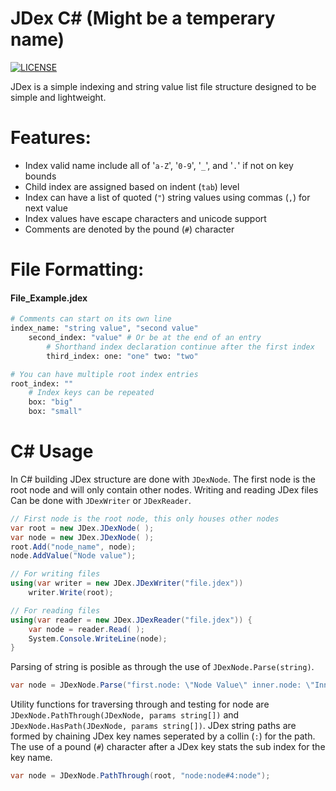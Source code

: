 ﻿# JDex C# (Might be a temperary name)

[![LICENSE](https://img.shields.io/github/license/jplee95/JDex)](LICENSE)

JDex is a simple indexing and string value list file structure designed to be simple and lightweight.

# Features:
* Index valid name include all of '`a-Z`', '`0-9`', '`_`', and '`.`' if not on key bounds
* Child index are assigned based on indent (`tab`) level
* Index can have a list of quoted (`"`) string values using commas (`,`) for next value
* Index values have escape characters and unicode support
* Comments are denoted by the pound (`#`) character

# File Formatting:
#### File_Example.jdex
``` py
# Comments can start on its own line
index_name: "string value", "second value"
    second_index: "value" # Or be at the end of an entry
        # Shorthand index declaration continue after the first index
        third_index: one: "one" two: "two"

# You can have multiple root index entries
root_index: ""
    # Index keys can be repeated
    box: "big"
    box: "small"
```

# C# Usage
In C# building JDex structure are done with `JDexNode`. The first node is the root node and will only contain other nodes. Writing and reading JDex files Can be done with `JDexWriter` or `JDexReader`.

``` c#
// First node is the root node, this only houses other nodes
var root = new JDex.JDexNode( );
var node = new JDex.JDexNode( );
root.Add("node_name", node);
node.AddValue("Node value");

// For writing files
using(var writer = new JDex.JDexWriter("file.jdex"))
    writer.Write(root);

// For reading files
using(var reader = new JDex.JDexReader("file.jdex")) {
    var node = reader.Read( );
    System.Console.WriteLine(node);
}
```

Parsing of string is posible as through the use of `JDexNode.Parse(string)`.
``` c#
var node = JDexNode.Parse("first.node: \"Node Value\" inner.node: \"Inner Node Value\"");
```

Utility functions for traversing through and testing for node are `JDexNode.PathThrough(JDexNode, params string[])` and `JDexNode.HasPath(JDexNode, params string[])`. JDex string paths are formed by chaining JDex key names seperated by a collin (`:`) for the path. The use of a pound (`#`) character after a JDex key stats the sub index for the key name.

``` c#
var node = JDexNode.PathThrough(root, "node:node#4:node");
```